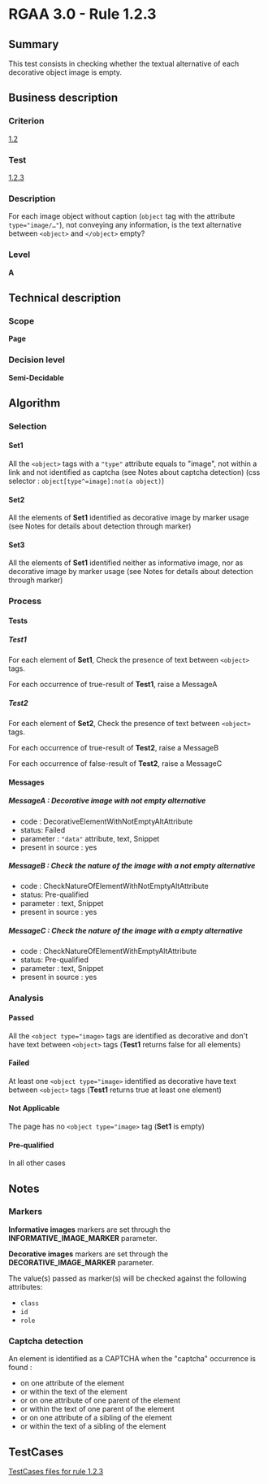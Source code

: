 # RGAA 3.0 -  Rule 1.2.3

## Summary

This test consists in checking whether the textual alternative of each decorative object image is empty.

## Business description

### Criterion

[1.2](http://disic.github.io/rgaa_referentiel_en/RGAA3.0_Criteria_English_version_v1.html#crit-1-2)

### Test

[1.2.3](http://disic.github.io/rgaa_referentiel_en/RGAA3.0_Criteria_English_version_v1.html#test-1-2-3)

### Description
For each image object without caption (<code>object</code> tag with the attribute <code>type="image/…"</code>), not conveying any information, is the text alternative between
    <code>&lt;object&gt;</code> and  <code>&lt;/object&gt;</code> empty? 


### Level

**A**

## Technical description

### Scope

**Page**

### Decision level

**Semi-Decidable**

## Algorithm

### Selection

#### Set1

All the `<object>` tags with a `"type"` attribute equals to "image", not within a link and not identified as captcha (see Notes about captcha detection) (css selector : `object[type^=image]:not(a object)`)

#### Set2

All the elements of **Set1** identified as decorative image by marker usage (see Notes for details about detection through marker)

#### Set3

All the elements of **Set1** identified neither as informative image, nor as decorative image by marker usage (see Notes for details about detection through marker)

### Process

#### Tests

##### Test1

For each element of **Set1**, Check the presence of text between `<object>` tags.

For each occurrence of true-result of **Test1**, raise a MessageA

##### Test2

For each element of **Set2**, Check the presence of text between `<object>` tags.

For each occurrence of true-result of **Test2**, raise a MessageB

For each occurrence of false-result of **Test2**, raise a MessageC

#### Messages

##### MessageA : Decorative image with not empty alternative

-    code : DecorativeElementWithNotEmptyAltAttribute
-    status: Failed
-    parameter : `"data"` attribute, text, Snippet
-    present in source : yes

##### MessageB : Check the nature of the image with a not empty alternative

-    code : CheckNatureOfElementWithNotEmptyAltAttribute
-    status: Pre-qualified
-    parameter : text, Snippet
-    present in source : yes

##### MessageC : Check the nature of the image with a empty alternative

-    code : CheckNatureOfElementWithEmptyAltAttribute
-    status: Pre-qualified
-    parameter : text, Snippet
-    present in source : yes

### Analysis

#### Passed

All the `<object type="image>` tags are identified as decorative and don't have text between `<object>` tags (**Test1** returns false for all elements)

#### Failed

At least one `<object type="image>` identified as decorative have text between `<object>` tags (**Test1** returns true at least one element)

#### Not Applicable

The page has no `<object type="image>` tag (**Set1** is empty)

#### Pre-qualified

In all other cases

## Notes

### Markers 

**Informative images** markers are set through the **INFORMATIVE_IMAGE_MARKER** parameter.

**Decorative images** markers are set through the **DECORATIVE_IMAGE_MARKER** parameter.

The value(s) passed as marker(s) will be checked against the following attributes:

- `class`
- `id`
- `role`

### Captcha detection

An element is identified as a CAPTCHA when the "captcha" occurrence is found :

- on one attribute of the element
- or within the text of the element
- or on one attribute of one parent of the element
- or within the text of one parent of the element
- or on one attribute of a sibling of the element
- or within the text of a sibling of the element



##  TestCases 

[TestCases files for rule 1.2.3](https://github.com/Asqatasun/Asqatasun/tree/master/rules/rules-rgaa3.0/src/test/resources/testcases/rgaa30/Rgaa30Rule010203/) 


